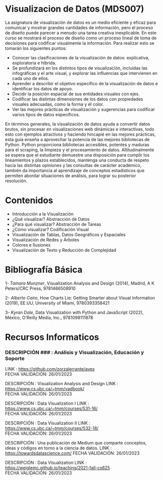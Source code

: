 # Visualizacion de Datos (MDS007)

La asignatura de visualización de datos es un medio eficiente y eficaz para comunicar y mostrar grandes cantidades de información, pero el proceso de diseño puede parecer a menudo una tarea creativa inexplicable. En este curso se mostrará el proceso de diseño como un proceso lineal de toma de decisiones para codificar visualmente la información.  Para realizar esto se tomarán los siguientes puntos:

* Conocer las clasificaciones de la visualización de datos: explicativa, exploratoria e híbrida. 
* Se profundizará en los distintos tipos de visualización, incluidas las infográficas y el arte visual, y explorar las influencias que intervienen en cada uno de ellos.   
* Aprender a describir el objetivo específico de la visualización de datos e identificar los datos de apoyo.
* Decidir la posición espacial de sus entidades visuales con ejes.
* Codificar las distintas dimensiones de los datos con propiedades visuales adecuadas, como la forma y el color.
* Ver las mejores prácticas de visualización y sugerencias para codificar varios tipos de datos específicos.

En términos generales, la visualización de datos ayuda a convertir datos brutos, sin procesar en visualizaciones web dinámicas e interactivas, todo esto con ejemplos atractivos y haciendo hincapié en las mejores prácticas, esta guía enseña a aprovechar la potencia de las mejores bibliotecas de Python. Python proporciona bibliotecas accesibles, potentes y maduras para el scraping, la limpieza y el procesamiento de datos. Altitudinalmente se espera que el estudiante demuestre una disposición para cumplir los lineamientos y plazos establecidos, mantenga una conducta de respeto hacia las distintas opiniones y las consultas de carácter académico, también da importancia al aprendizaje de conceptos estadísticos que permiten abordar situaciones de análisis, para lograr su posterior resolución.

# Contenidos

* Introducción a la Visualización
* ¿Qué visualizar? Abstracción de Datos
* ¿Para qué visualizar? Abstracción de Tareas
* ¿Cómo visualizar? Codificación Visual
* Visualización de Tablas, Datos Geográficos y Espaciales
* Visualización de Redes y Árboles
* Colores e Ilusiones
* Visualización de Texto y Reducción de Complejidad

# Bibliografía Básica

1- *Tamara Munzner*, Visualization Analysis and Design (2014), Madrid, A K Peters/CRC Press, 9781466508910

2- *Alberto Cairo*, How Charts Lie: Getting Smarter about Visual Information (2019), EE.UU, University of Miami, 9780393358421

3- *Kyran Dale*, Data Visualization with Python and JavaScript (2022), México, O'Reilly Media, Inc.,	9781098111878

# Recursos Informaticos

### DESCRIPCIÓN ###	: Análisis y Visualización, Educación y Soporte
LINK		:  https://github.com/zorzalerrante/aves  
FECHA VALIDACIÓN: 26/01/2023

DESCRIPCIÓN	: Visualization Analysis and Design
LINK		:  https://www.cs.ubc.ca/~tmm/vadbook/  
FECHA VALIDACIÓN: 26/01/2023

DESCRIPCIÓN	: Data Visualization I
LINK		:  https://www.cs.ubc.ca/~tmm/courses/531-16/  
FECHA VALIDACIÓN: 26/01/2023

DESCRIPCIÓN	: Data Visualization II
LINK		:  https://www.cs.ubc.ca/~tmm/courses/532-18/  
FECHA VALIDACIÓN: 26/01/2023

DESCRIPCIÓN	: Una publicación de Medium que comparte conceptos, ideas y códigos en torno a la ciencia de datos.
LINK		:  https://towardsdatascience.com/ 
FECHA VALIDACIÓN: 26/01/2023

DESCRIPCIÓN	: Data Visualization
LINK		:  https://weiglemc.github.io/teaching/2021-fall-cs625  
FECHA VALIDACIÓN: 26/01/2023

